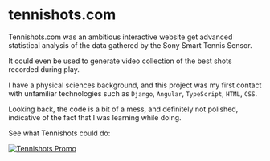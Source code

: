 # tennishots.com

Tennishots.com was an ambitious interactive website get advanced statistical analysis of the data gathered by the Sony Smart Tennis Sensor.

It could even be used to generate video collection of the best shots recorded during play.

I have a physical sciences background, and this project was my first contact with unfamiliar technologies such as `Django`, `Angular`, `TypeScript`, `HTML`, `CSS`.

Looking back, the code is a bit of a mess, and definitely not polished, indicative of the fact that I was learning while doing.

See what Tennishots could do:

[![Tennishots Promo](https://img.youtube.com/vi/mfhU6Y2vWd0/0.jpg)](https://www.youtube.com/watch?v=mfhU6Y2vWd0)
